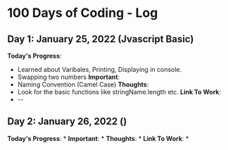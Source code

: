 # 100 Days of Coding - Log



## Day 1: January 25, 2022 (Jvascript Basic)
**Today's Progress**: 
* Learned about Varibales, Printing, Displaying in console. 
* Swapping two numbers
**Important**:
* Naming Convention (Camel Case)
**Thoughts**:
* Look for the basic functions like stringName.length etc.
**Link To Work**:
* --



## Day 2: January 26, 2022 ()
**Today's Progress**: 
*
**Important**:
*
**Thoughts**:
*
**Link To Work**:
*


